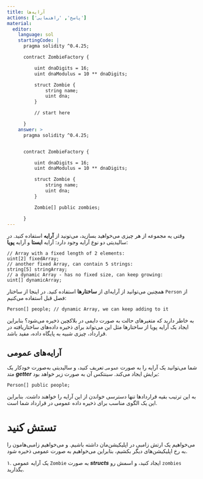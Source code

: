 ```yaml
---
title: آرایه‌ها
actions: ['پاسخ', 'راهنمایی']
material:
  editor:
    language: sol
    startingCode: |
      pragma solidity ^0.4.25;

      contract ZombieFactory {

          uint dnaDigits = 16;
          uint dnaModulus = 10 ** dnaDigits;

          struct Zombie {
              string name;
              uint dna;
          }

          // start here

      }
    answer: >
      pragma solidity ^0.4.25;


      contract ZombieFactory {

          uint dnaDigits = 16;
          uint dnaModulus = 10 ** dnaDigits;

          struct Zombie {
              string name;
              uint dna;
          }

          Zombie[] public zombies;

      }
---
```


وقتی یه مجموعه از هر چیزی می‌خواهید بسازید، می‌تونید از **آرایه** استفاده کنید. در سالیدیتی دو نوع آرایه وجود دارد: آرایه **ایستا** و آرایه **پویا**:

```
// Array with a fixed length of 2 elements:
uint[2] fixedArray;
// another fixed Array, can contain 5 strings:
string[5] stringArray;
// a dynamic Array - has no fixed size, can keep growing:
uint[] dynamicArray;
```

همچنین می‌توانید از آرایه‌ای از **ساختارها** استفاده کنید. در اینجا از ساختار `Person` از فصل قبل استفاده می‌کنیم:

```
Person[] people; // dynamic Array, we can keep adding to it
```

به خاطر دارید که متغیرهای حالت به صورت دايمی در بلاکچین ذخیره می‌شود؟ بنابراین ایجاد یک آرایه پویا از ساختارها مثل این می‌تواند برای ذخیره داده‌های ساختاریافته در قرارداد، چیزی شبیه به پایگاه داده، مفید باشد.

## آرایه‌های عمومی

شما می‌توانید یک آرایه را به صورت `عمومی` تعریف کنید، و سالیدیتی به‌صورت خودکار یک متد **_getter_** برایش ایجاد می‌کند. سینتکس آن به صورت زیر خواهد بود:

```
Person[] public people;
```

به این ترتیب بقیه قراردادها تنها دسترسی خواندن از این آرایه را خواهند داشت. بنابراین این یک الگوی مناسب برای ذخیره داده عمومی در قرارداد شما است.

# تستش کنید

می‌خواهیم یک ارتش زامبی در اپلیکیشن‌مان داشته باشیم. و می‌خواهیم زامبی‌هامون را به رخ اپلیکیشن‌های دیگر بکشیم، بنابراین می‌خواهیم به صورت عمومی ذخیره شود.

۱. یک آرایه عمومی `Zombie` به صورت **_structs_** ایجاد کنید، و اسمش رو `zombies` بگذارید.
